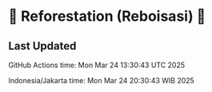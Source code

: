 
# 🌳 Reforestation (Reboisasi) 🌲

## Last Updated

GitHub Actions time: Mon Mar 24 13:30:43 UTC 2025

Indonesia/Jakarta time: Mon Mar 24 20:30:43 WIB 2025
